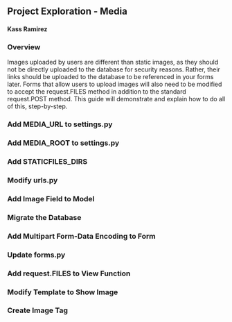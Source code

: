 ## Project Exploration - Media
#### Kass Ramirez

### Overview
Images uploaded by users are different than static images, as they should not be directly uploaded to the database for security reasons. 
Rather, their links should be uploaded to the database to be referenced in your forms later. Forms that allow users to upload images will 
also need to be modified to accept the request.FILES method in addition to the standard request.POST method. This guide will demonstrate 
and explain how to do all of this, step-by-step.

### Add MEDIA_URL to settings.py


### Add MEDIA_ROOT to settings.py


### Add STATICFILES_DIRS


### Modify urls.py


### Add Image Field to Model


### Migrate the Database


### Add Multipart Form-Data Encoding to Form


### Update forms.py


### Add request.FILES to View Function


### Modify Template to Show Image


### Create Image Tag


